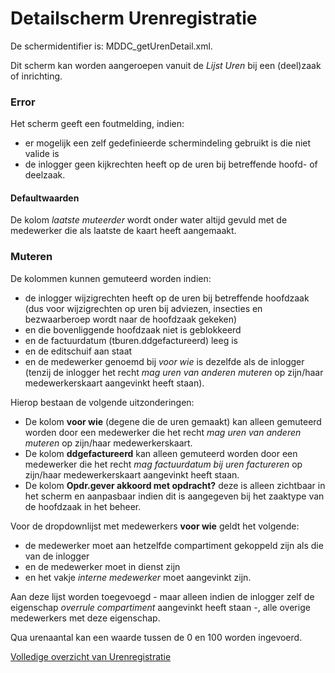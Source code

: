 # Detailscherm Urenregistratie

De schermidentifier is: MDDC_getUrenDetail.xml.

Dit scherm kan worden aangeroepen vanuit de _Lijst Uren_ bij een (deel)zaak of inrichting.

### Error

Het scherm geeft een foutmelding, indien:

- er mogelijk een zelf gedefinieerde schermindeling gebruikt is die niet valide is
- de inlogger geen kijkrechten heeft op de uren bij betreffende hoofd- of deelzaak.

#### Defaultwaarden

De kolom _laatste muteerder_ wordt onder water altijd gevuld met de medewerker die als laatste de kaart heeft aangemaakt.

### Muteren

De kolommen kunnen gemuteerd worden indien:

- de inlogger wijzigrechten heeft op de uren bij betreffende hoofdzaak (dus voor wijzigrechten op uren bij adviezen, insecties en bezwaarberoep wordt naar de hoofdzaak gekeken)
- en die bovenliggende hoofdzaak niet is geblokkeerd
- en de factuurdatum (tburen.ddgefactureerd) leeg is
- en de editschuif aan staat
- en de medewerker genoemd bij _voor wie_ is dezelfde als de inlogger (tenzij de inlogger het recht _mag uren van anderen muteren_ op zijn/haar medewerkerskaart aangevinkt heeft staan).

Hierop bestaan de volgende uitzonderingen:

- De kolom **voor wie** (degene die de uren gemaakt) kan alleen gemuteerd worden door een medewerker die het recht _mag uren van anderen muteren_ op zijn/haar medewerkerskaart.
- De kolom **ddgefactureerd** kan alleen gemuteerd worden door een medewerker die het recht _mag factuurdatum bij uren factureren_ op zijn/haar medewerkerskaart aangevinkt heeft staan.
- De kolom **Opdr.gever akkoord met opdracht?** deze is alleen zichtbaar in het scherm en aanpasbaar indien dit is aangegeven bij het zaaktype van de hoofdzaak in het beheer.

Voor de dropdownlijst met medewerkers **voor wie** geldt het volgende:

- de medewerker moet aan hetzelfde compartiment gekoppeld zijn als die van de inlogger
- en de medewerker moet in dienst zijn
- en het vakje _interne medewerker_ moet aangevinkt zijn.

Aan deze lijst worden toegevoegd - maar alleen indien de inlogger zelf de eigenschap _overrule compartiment_ aangevinkt heeft staan -, alle overige medewerkers met deze eigenschap.

Qua urenaantal kan een waarde tussen de 0 en 100 worden ingevoerd.

[Volledige overzicht van Urenregistratie](/probleemoplossing/module_overstijgende_schermen/urenregistratie/README.md)
